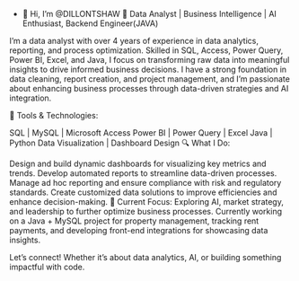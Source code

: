 - 👋 Hi, I’m @DILLONTSHAW
🚀 Data Analyst | Business Intelligence | AI Enthusiast, Backend Engineer(JAVA)

I’m a data analyst with over 4 years of experience in data analytics, reporting, and process optimization. Skilled in SQL, Access, Power Query, Power BI, Excel, and Java, I focus on transforming raw data into meaningful insights to drive informed business decisions. I have a strong foundation in data cleaning, report creation, and project management, and I’m passionate about enhancing business processes through data-driven strategies and AI integration.

🔧 Tools & Technologies:

SQL | MySQL | Microsoft Access
Power BI | Power Query | Excel
Java | Python
Data Visualization | Dashboard Design
🔍 What I Do:

Design and build dynamic dashboards for visualizing key metrics and trends.
Develop automated reports to streamline data-driven processes.
Manage ad hoc reporting and ensure compliance with risk and regulatory standards.
Create customized data solutions to improve efficiencies and enhance decision-making.
🌱 Current Focus:
Exploring AI, market strategy, and leadership to further optimize business processes. Currently working on a Java + MySQL project for property management, tracking rent payments, and developing front-end integrations for showcasing data insights.

Let’s connect! Whether it’s about data analytics, AI, or building something impactful with code.
